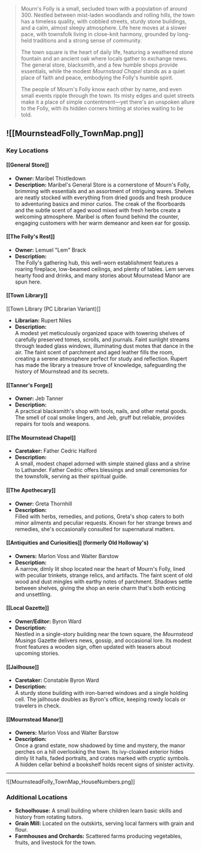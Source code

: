 

> Mourn's Folly is a small, secluded town with a population of around 300. Nestled between mist-laden woodlands and rolling hills, the town has a timeless quality, with cobbled streets, sturdy stone buildings, and a calm, almost sleepy atmosphere. Life here moves at a slower pace, with townsfolk living in close-knit harmony, grounded by long-held traditions and a strong sense of community.
>
> The town square is the heart of daily life, featuring a weathered stone fountain and an ancient oak where locals gather to exchange news. The general store, blacksmith, and a few humble shops provide essentials, while the modest *Mournstead Chapel* stands as a quiet place of faith and peace, embodying the Folly's humble spirit.
>
> The people of Mourn's Folly know each other by name, and even small events ripple through the town. Its misty edges and quiet streets make it a place of simple contentment—yet there's an unspoken allure to the Folly, with its hidden corners hinting at stories waiting to be told.


![[MournsteadFolly_TownMap.png]]
---

### **Key Locations**

#### **[[General Store]]**
- **Owner:** Maribel Thistledown
- **Description:** 
  Maribel's General Store is a cornerstone of Mourn's Folly, brimming with essentials and an assortment of intriguing wares. Shelves are neatly stocked with everything from dried goods and fresh produce to adventuring basics and minor curios. The creak of the floorboards and the subtle scent of aged wood mixed with fresh herbs create a welcoming atmosphere. Maribel is often found behind the counter, engaging customers with her warm demeanor and keen ear for gossip.

#### **[[The Folly's Rest]]**
- **Owner:** Lemuel "Lem" Brack
- **Description:**  
  The Folly's gathering hub, this well-worn establishment features a roaring fireplace, low-beamed ceilings, and plenty of tables. Lem serves hearty food and drinks, and many stories about Mournstead Manor are spun here.

#### **[[Town Library]]**
[[Town Library (PC Librarian Variant)]]
- **Librarian:** Rupert Niles
- **Description:**  
  A modest yet meticulously organized space with towering shelves of carefully preserved tomes, scrolls, and journals. Faint sunlight streams through leaded glass windows, illuminating dust motes that dance in the air. The faint scent of parchment and aged leather fills the room, creating a serene atmosphere perfect for study and reflection. Rupert has made the library a treasure trove of knowledge, safeguarding the history of Mournstead and its secrets.

#### **[[Tanner's Forge]]**
- **Owner:** Jeb Tanner
- **Description:**  
  A practical blacksmith's shop with tools, nails, and other metal goods. The smell of coal smoke lingers, and Jeb, gruff but reliable, provides repairs for tools and weapons.

#### **[[The Mournstead Chapel]]**
- **Caretaker:** Father Cedric Halford
- **Description:**  
  A small, modest chapel adorned with simple stained glass and a shrine to Lathander. Father Cedric offers blessings and small ceremonies for the townsfolk, serving as their spiritual guide.

#### **[[The Apothecary]]**
- **Owner:** Greta Thornhill
- **Description:**  
  Filled with herbs, remedies, and potions, Greta's shop caters to both minor ailments and peculiar requests. Known for her strange brews and remedies, she's occasionally consulted for supernatural matters.

#### **[[Antiquities and Curiosities]]** (formerly Old Holloway's)
- **Owners:** Marlon Voss and Walter Barstow
- **Description:**  
  A narrow, dimly lit shop located near the heart of Mourn's Folly, lined with peculiar trinkets, strange relics, and artifacts. The faint scent of old wood and dust mingles with earthy notes of parchment. Shadows settle between shelves, giving the shop an eerie charm that's both enticing and unsettling.

#### **[[Local Gazette]]**
- **Owner/Editor:** Byron Ward
- **Description:**  
  Nestled in a single-story building near the town square, the *Mournstead Musings* Gazette delivers news, gossip, and occasional lore. Its modest front features a wooden sign, often updated with teasers about upcoming stories.

#### **[[Jailhouse]]**
- **Caretaker:** Constable Byron Ward
- **Description:**  
  A sturdy stone building with iron-barred windows and a single holding cell. The jailhouse doubles as Byron's office, keeping rowdy locals or travelers in check.

#### **[[Mournstead Manor]]**
- **Owners:** Marlon Voss and Walter Barstow
- **Description:**  
  Once a grand estate, now shadowed by time and mystery, the manor perches on a hill overlooking the town. Its ivy-cloaked exterior hides dimly lit halls, faded portraits, and crates marked with cryptic symbols. A hidden cellar behind a bookshelf holds recent signs of sinister activity.

---

![[MournsteadFolly_TownMap_HouseNumbers.png]]

### **Additional Locations**

- **Schoolhouse:** A small building where children learn basic skills and history from rotating tutors.
- **Grain Mill:** Located on the outskirts, serving local farmers with grain and flour.
- **Farmhouses and Orchards:** Scattered farms producing vegetables, fruits, and livestock for the town.
